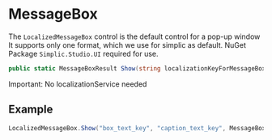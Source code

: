 # MessageBox

The `LocalizedMessageBox` control is the default control for a pop-up window
It supports only one format, which we use for simplic as default. NuGet Package `Simplic.Studio.UI` required for use.

```C#
public static MessageBoxResult Show(string localizationKeyForMessageBoxText, string localizarionKeyForCaption, MessageBoxButton button, MessageBoxImage icon)
```

Important: No localizationService needed

## Example

```C#
LocalizedMessageBox.Show("box_text_key", "caption_text_key", MessageBoxButton.OK, MessageBoxImage.Information);
```
